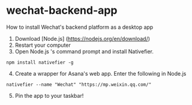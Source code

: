 # wechat-backend-app
How to install Wechat's backend platform as a desktop app


1. Download [Node.js] (https://nodejs.org/en/download/)
2. Restart your computer
3. Open Node.js 's command prompt and install Nativefier.
```
npm install nativefier -g
```
4. Create a wrapper for Asana's web app. Enter the following in Node.js
```
nativefier --name "Wechat" "https://mp.weixin.qq.com/"
```
5. Pin the app to your taskbar!
